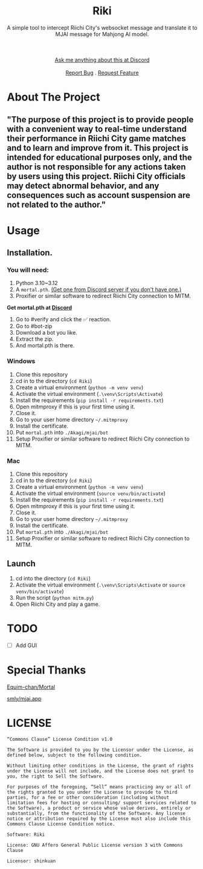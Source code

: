 <br/>
<p align="center">
  <h1 align="center">Riki</h3>

  <p align="center">
A simple tool to intercept Riichi City's websocket message and translate it to MJAI message for Mahjong AI model.<br>
<br>
    <br/>
    <br/>
    <a href="https://discord.gg/Z2wjXUK8bN">Ask me anything about this at Discord</a>
    <br/>
    <br/>
    <a href="https://github.com/shinkuan/Riki/issues">Report Bug</a>
    .
    <a href="https://github.com/shinkuan/Riki/issues">Request Feature</a>
  </p>
</p>

# About The Project

## "The purpose of this project is to provide people with a convenient way to real-time understand their performance in Riichi City game matches and to learn and improve from it. This project is intended for educational purposes only, and the author is not responsible for any actions taken by users using this project. Riichi City officials may detect abnormal behavior, and any consequences such as account suspension are not related to the author."

# Usage

## Installation.

### You will need:

1. Python 3.10~3.12
1. A `mortal.pth`. [(Get one from Discord server if you don't have one.)](https://discord.gg/Z2wjXUK8bN)
2. Proxifier or similar software to redirect Riichi City connection to MITM.

**Get mortal.pth at [Discord](https://discord.gg/Z2wjXUK8bN)**

1. Go to #verify and click the ✅ reaction.
2. Go to #bot-zip
3. Download a bot you like.
4. Extract the zip.
5. And mortal.pth is there.

### Windows

1. Clone this repository 
2. cd in to the directory (`cd Riki`)
3. Create a virtual environment (`python -m venv venv`)
4. Activate the virtual environment (`.\venv\Scripts\Activate`)
5. Install the requirements (`pip install -r requirements.txt`)
6. Open mitmproxy if this is your first time using it.
7. Close it.
8. Go to your user home directory `~/.mitmproxy`
9.  Install the certificate.
10. Put `mortal.pth` into `./Akagi/mjai/bot`
11. Setup Proxifier or similar software to redirect Riichi City connection to MITM.

### Mac

1. Clone this repository
2. cd in to the directory (`cd Riki`)
3. Create a virtual environment (`python -m venv venv`)
4. Activate the virtual environment (`source venv/bin/activate`)
5. Install the requirements (`pip install -r requirements.txt`)
6. Open mitmproxy if this is your first time using it.
7. Close it.
8. Go to your user home directory `~/.mitmproxy`
9. Install the certificate.
10. Put `mortal.pth` into `./Akagi/mjai/bot`
11. Setup Proxifier or similar software to redirect Riichi City connection to MITM.

## Launch

1. cd into the directory (`cd Riki`)
2. Activate the virtual environment (`.\venv\Scripts\Activate` or `source venv/bin/activate`)
3. Run the script (`python mitm.py`)
4. Open Riichi City and play a game.

# TODO

- [ ] Add GUI

# Special Thanks

[Equim-chan/Mortal](https://github.com/Equim-chan/Mortal)

[smly/mjai.app](https://github.com/smly/mjai.app)

# LICENSE

```
“Commons Clause” License Condition v1.0

The Software is provided to you by the Licensor under the License, as defined below, subject to the following condition.

Without limiting other conditions in the License, the grant of rights under the License will not include, and the License does not grant to you, the right to Sell the Software.

For purposes of the foregoing, “Sell” means practicing any or all of the rights granted to you under the License to provide to third parties, for a fee or other consideration (including without limitation fees for hosting or consulting/ support services related to the Software), a product or service whose value derives, entirely or substantially, from the functionality of the Software. Any license notice or attribution required by the License must also include this Commons Clause License Condition notice.

Software: Riki

License: GNU Affero General Public License version 3 with Commons Clause

Licensor: shinkuan
```
